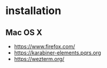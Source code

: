 # installation

## Mac OS X

* https://www.firefox.com/
* https://karabiner-elements.pqrs.org
* https://wezterm.org/

